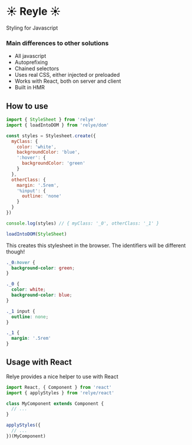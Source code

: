 # :sunny: Reyle :sunny:

Styling for Javascript

### Main differences to other solutions
- All javascript
- Autoprefixing
- Chained selectors
- Uses real CSS, either injected or preloaded
- Works with React, both on server and client
- Built in HMR

## How to use

```js
import { StyleSheet } from 'relye'
import { loadIntoDOM } from 'relye/dom'

const styles = Stylesheet.create({
  myClass: {
    color: 'white',
    backgroundColor: 'blue',
    ':hover': {
      backgroundColor: 'green'
    }
  },
  otherClass: {
    margin: '.5rem',
    '%input': {
      outline: 'none'
    }
  }
})

console.log(styles) // { myClass: '_0', otherClass: '_1' }

loadIntoDOM(StyleSheet)
```

This creates this stylesheet in the browser. The identifiers will be different though!

```css
._0:hover {
  background-color: green;
}

._0 {
  color: white;
  background-color: blue;
}

._1 input {
  outline: none;
}

._1 {
  margin: '.5rem'
}
```

## Usage with React

Relye provides a nice helper to use with React

```js
import React, { Component } from 'react'
import { applyStyles } from 'relye/react'

class MyComponent extends Component {
  // ...
}

applyStyles({
  // ...
})(MyComponent)
```
